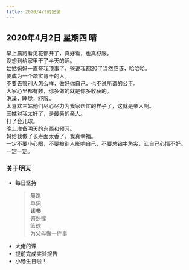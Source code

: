 ```yaml
---
title: 2020/4/2的记录
---
```

## 2020年4月2日 星期四 晴
早上晨跑看见花都开了，真好看，也真舒服。  
没想到给家里干了半天的活。  
姑姑妈妈一直夸我顶事了，爸说我都20了当然应该，哈哈哈。  
要成为一个踏实肯干的人。  
不要去管别人怎么样，做好你自己，也不说所谓的公平。  
大家心里都有数，你多做的就是你多收获的。  
洗澡，睡觉，舒服。  
太喜欢三姑他们尽心尽力为我家帮忙的样子了，这就是亲人啊。  
三姑对我太好了，是最亲的亲人。  
打了会儿球。  
晚上准备明天的东西和预习。  
妈给我做了长寿面太香了，我真幸福。  
一定不要小心眼，不要被别人影响自己，不要总钻牛角尖，让自己心情不好。  
一定一定。  
### 关于明天
* 每日坚持
	> 晨跑  
	> 单词  
	> **读书**  
	> 俯卧撑  
	> 篮球  
	> 为父母做一件事
* 大佬的课  
* 提前完成实验报告  
* 小畅生日啦！
